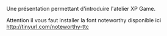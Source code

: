 Une présentation permettant d'introduire l'atelier XP Game.

Attention il vous faut installer la font noteworthy disponible ici
http://tinyurl.com/noteworthy-ttc

